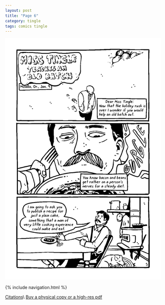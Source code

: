 ```yaml
---
layout: post
title: "Page 6"
category: tingle
tags: comics tingle
---
```


![Cover](/assets/misstingle/6.png)

{% include navigation.html %}

[Citations](https://liliantingle.nfshost.com/zine/citations/)\\
[Buy a physical copy ](https://audmcname.bigcartel.com)[or a high-res pdf](https://audmcname.itch.io)
